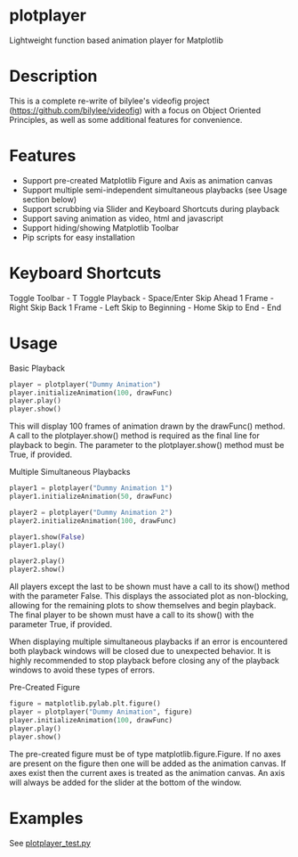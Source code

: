 # plotplayer
Lightweight function based animation player for Matplotlib

# Description
This is a complete re-write of bilylee's videofig project (https://github.com/bilylee/videofig) with
a focus on Object Oriented Principles, as well as some additional features for convenience.

# Features
- Support pre-created Matplotlib Figure and Axis as animation canvas
- Support multiple semi-independent simultaneous playbacks (see Usage section below)
- Support scrubbing via Slider and Keyboard Shortcuts during playback
- Support saving animation as video, html and javascript
- Support hiding/showing Matplotlib Toolbar
- Pip scripts for easy installation

# Keyboard Shortcuts
Toggle Toolbar - T
Toggle Playback - Space/Enter
Skip Ahead 1 Frame - Right
Skip Back 1 Frame - Left
Skip to Beginning - Home
Skip to End - End



# Usage
Basic Playback
```python
player = plotplayer("Dummy Animation")
player.initializeAnimation(100, drawFunc)
player.play()
player.show()
```
This will display 100 frames of animation drawn by the drawFunc() method.  A call to the
plotplayer.show() method is required as the final line for playback to begin.  The parameter to
the plotplayer.show() method must be True, if provided.

Multiple Simultaneous Playbacks
```python
player1 = plotplayer("Dummy Animation 1")
player1.initializeAnimation(50, drawFunc)

player2 = plotplayer("Dummy Animation 2")
player2.initializeAnimation(100, drawFunc)

player1.show(False)
player1.play()

player2.play()
player2.show()
```
All players except the last to be shown must have a call to its show() method with the parameter
False.  This displays the associated plot as non-blocking, allowing for the remaining plots to
show themselves and begin playback.  The final player to be shown must have a call to its show()
with the parameter True, if provided.

When displaying multiple simultaneous playbacks if an error is encountered both playback windows
will be closed due to unexpected behavior.  It is highly recommended to stop playback before
closing any of the playback windows to avoid these types of errors.

Pre-Created Figure
```python
figure = matplotlib.pylab.plt.figure()
player = plotplayer("Dummy Animation", figure)
player.initializeAnimation(100, drawFunc)
player.play()
player.show()
```
The pre-created figure must be of type matplotlib.figure.Figure.  If no axes are present on the
figure then one will be added as the animation canvas.  If axes exist then the current axes is
treated as the animation canvas.  An axis will always be added for the slider at the bottom of
the window.

# Examples
See [plotplayer_test.py](plotplayer/plotplayer_test.py)